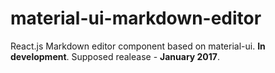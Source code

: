 # material-ui-markdown-editor
React.js Markdown editor component based on material-ui. **In development**. Supposed realease - **January 2017**.

